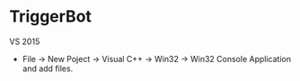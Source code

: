 # TriggerBot

VS 2015

* File -> New Poject -> Visual C++ -> Win32 -> Win32 Console Application and add files.
